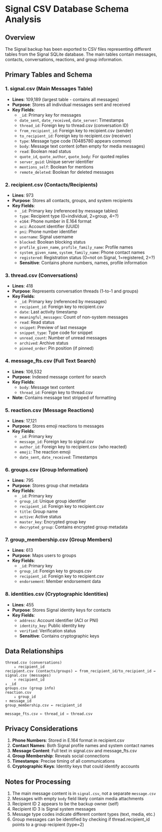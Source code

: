 # Signal CSV Database Schema Analysis

## Overview
The Signal backup has been exported to CSV files representing different tables from the Signal SQLite database. The main tables contain messages, contacts, conversations, reactions, and group information.

## Primary Tables and Schema

### 1. **signal.csv** (Main Messages Table)
- **Lines**: 109,189 (largest table - contains all messages)
- **Purpose**: Stores all individual messages sent and received
- **Key Fields**:
  - `_id`: Primary key for messages
  - `date_sent`, `date_received`, `date_server`: Timestamps
  - `thread_id`: Foreign key to thread.csv (conversation ID)
  - `from_recipient_id`: Foreign key to recipient.csv (sender)
  - `to_recipient_id`: Foreign key to recipient.csv (receiver)
  - `type`: Message type code (10485780 appears common)
  - `body`: Message text content (often empty for media messages)
  - `read`: Boolean read status
  - `quote_id`, `quote_author`, `quote_body`: For quoted replies
  - `server_guid`: Unique server identifier
  - `mentions_self`: Boolean for mentions
  - `remote_deleted`: Boolean for deleted messages

### 2. **recipient.csv** (Contacts/Recipients)
- **Lines**: 973
- **Purpose**: Stores all contacts, groups, and system recipients
- **Key Fields**:
  - `_id`: Primary key (referenced by message tables)
  - `type`: Recipient type (0=individual, 2=group, 4=?)
  - `e164`: Phone number in E.164 format
  - `aci`: Account identifier (UUID)
  - `pni`: Phone number identifier
  - `username`: Signal username
  - `blocked`: Boolean blocking status
  - `profile_given_name`, `profile_family_name`: Profile names
  - `system_given_name`, `system_family_name`: Phone contact names
  - `registered`: Registration status (0=not on Signal, 1=registered, 2=?)
  - **Sensitive**: Contains phone numbers, names, profile information

### 3. **thread.csv** (Conversations)
- **Lines**: 418
- **Purpose**: Represents conversation threads (1-to-1 and groups)
- **Key Fields**:
  - `_id`: Primary key (referenced by messages)
  - `recipient_id`: Foreign key to recipient.csv
  - `date`: Last activity timestamp
  - `meaningful_messages`: Count of non-system messages
  - `read`: Read status
  - `snippet`: Preview of last message
  - `snippet_type`: Type code for snippet
  - `unread_count`: Number of unread messages
  - `archived`: Archive status
  - `pinned_order`: Pin position (if pinned)

### 4. **message_fts.csv** (Full Text Search)
- **Lines**: 106,532
- **Purpose**: Indexed message content for search
- **Key Fields**:
  - `body`: Message text content
  - `thread_id`: Foreign key to thread.csv
- **Note**: Contains message text stripped of formatting

### 5. **reaction.csv** (Message Reactions)
- **Lines**: 17,121
- **Purpose**: Stores emoji reactions to messages
- **Key Fields**:
  - `_id`: Primary key
  - `message_id`: Foreign key to signal.csv
  - `author_id`: Foreign key to recipient.csv (who reacted)
  - `emoji`: The reaction emoji
  - `date_sent`, `date_received`: Timestamps

### 6. **groups.csv** (Group Information)
- **Lines**: 795
- **Purpose**: Stores group chat metadata
- **Key Fields**:
  - `_id`: Primary key
  - `group_id`: Unique group identifier
  - `recipient_id`: Foreign key to recipient.csv
  - `title`: Group name
  - `active`: Active status
  - `master_key`: Encrypted group key
  - `decrypted_group`: Contains encrypted group metadata

### 7. **group_membership.csv** (Group Members)
- **Lines**: 613
- **Purpose**: Maps users to groups
- **Key Fields**:
  - `_id`: Primary key
  - `group_id`: Foreign key to groups.csv
  - `recipient_id`: Foreign key to recipient.csv
  - `endorsement`: Member endorsement data

### 8. **identities.csv** (Cryptographic Identities)
- **Lines**: 455
- **Purpose**: Stores Signal identity keys for contacts
- **Key Fields**:
  - `address`: Account identifier (ACI or PNI)
  - `identity_key`: Public identity key
  - `verified`: Verification status
  - **Sensitive**: Contains cryptographic keys

## Data Relationships

```
thread.csv (conversations)
    ↓ recipient_id
recipient.csv (contacts/groups) ← from_recipient_id/to_recipient_id ← signal.csv (messages)
    ↑ recipient_id                                                        ↓ _id
groups.csv (group info)                                             reaction.csv
    ↓ group_id                                                          ↑ message_id
group_membership.csv ← recipient_id

message_fts.csv ← thread_id → thread.csv
```

## Privacy Considerations

1. **Phone Numbers**: Stored in E.164 format in recipient.csv
2. **Contact Names**: Both Signal profile names and system contact names
3. **Message Content**: Full text in signal.csv and message_fts.csv
4. **Group Membership**: Reveals social connections
5. **Timestamps**: Precise timing of all communications
6. **Cryptographic Keys**: Identity keys that could identify accounts

## Notes for Processing

1. The main message content is in `signal.csv`, not a separate `message.csv`
2. Messages with empty `body` field likely contain media attachments
3. Recipient ID 2 appears to be the backup owner (self)
4. Recipient ID 3 is Signal system messages
5. Message type codes indicate different content types (text, media, etc.)
6. Group messages can be identified by checking if thread.recipient_id points to a group recipient (type=2)